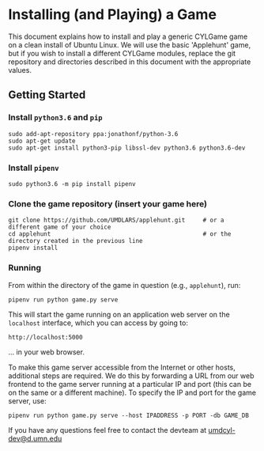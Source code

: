 # Installing (and Playing) a Game

This document explains how to install and play a generic CYLGame game on a clean install of Ubuntu Linux. We will use the basic 'Applehunt' game, 
but if you wish to install a different CYLGame modules, replace the git repository and directories described
in this document with the appropriate values.

## Getting Started
### Install `python3.6` and `pip`

```
sudo add-apt-repository ppa:jonathonf/python-3.6
sudo apt-get update
sudo apt-get install python3-pip libssl-dev python3.6 python3.6-dev 
```

### Install `pipenv`

```
sudo python3.6 -m pip install pipenv
```

### Clone the game repository (insert your game here)

```
git clone https://github.com/UMDLARS/applehunt.git     # or a different game of your choice
cd applehunt                                           # or the directory created in the previous line
pipenv install
```

### Running
From within the directory of the game in question (e.g., `applehunt`), run:

```
pipenv run python game.py serve
```
This will start the game running on an application web server on the `localhost` interface, which you can access by going to:

`http://localhost:5000`

... in your web browser.

To make this game server accessible from the Internet or other hosts, additional steps are required. We do this by forwarding a URL from our web frontend to the game server running at a particular IP and port (this can be on the same or a different machine). To specify the IP and port for the game server, use:

```
pipenv run python game.py serve --host IPADDRESS -p PORT -db GAME_DB
```

If you have any questions feel free to contact the devteam at <umdcyl-dev@d.umn.edu>
